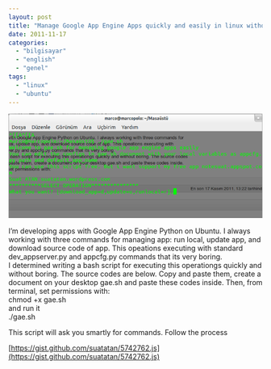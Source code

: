 ```yaml
---
layout: post
title: "Manage Google App Engine Apps quickly and easily in linux withoutterminal-hell"
date: 2011-11-17
categories: 
  - "bilgisayar"
  - "english"
  - "genel"
tags: 
  - "linux"
  - "ubuntu"
---
```


[![](/images/ekrangoruntusu-2011-11-17-122346.png "EkranGoruntusu - 2011-11-17 12:23:46")](http://suatatan.wordpress.com/wp-content/uploads/2011/11/ekrangoruntusu-2011-11-17-122346.png)  
  
I’m developing apps with Google App Engine Python on Ubuntu. I always working with three commands for managing app: run local, update app, and download source code of app. This opeations executing with standard dev\_appserver.py and appcfg.py commands that its very boring.  
I determined writing a bash script for executing this operationgs quickly and without boring. The source codes are below. Copy and paste them, create a document on your desktop gae.sh and paste these codes inside. Then, from terminal, set permissions with:  
chmod +x gae.sh  
and run it  
./gae.sh  
  
This script will ask you smartly for commands. Follow the process  
  
[https://gist.github.com/suatatan/5742762.js](https://gist.github.com/suatatan/5742762.js)
